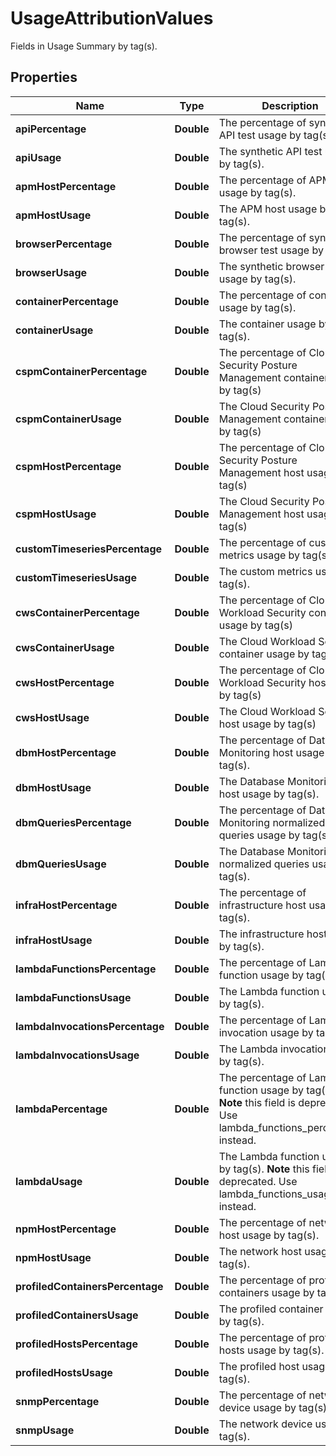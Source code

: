 

# UsageAttributionValues

Fields in Usage Summary by tag(s).

## Properties

Name | Type | Description | Notes
------------ | ------------- | ------------- | -------------
**apiPercentage** | **Double** | The percentage of synthetic API test usage by tag(s). |  [optional]
**apiUsage** | **Double** | The synthetic API test usage by tag(s). |  [optional]
**apmHostPercentage** | **Double** | The percentage of APM host usage by tag(s). |  [optional]
**apmHostUsage** | **Double** | The APM host usage by tag(s). |  [optional]
**browserPercentage** | **Double** | The percentage of synthetic browser test usage by tag(s). |  [optional]
**browserUsage** | **Double** | The synthetic browser test usage by tag(s). |  [optional]
**containerPercentage** | **Double** | The percentage of container usage by tag(s). |  [optional]
**containerUsage** | **Double** | The container usage by tag(s). |  [optional]
**cspmContainerPercentage** | **Double** | The percentage of Cloud Security Posture Management container usage by tag(s) |  [optional]
**cspmContainerUsage** | **Double** | The Cloud Security Posture Management container usage by tag(s) |  [optional]
**cspmHostPercentage** | **Double** | The percentage of Cloud Security Posture Management host usage by tag(s) |  [optional]
**cspmHostUsage** | **Double** | The Cloud Security Posture Management host usage by tag(s) |  [optional]
**customTimeseriesPercentage** | **Double** | The percentage of custom metrics usage by tag(s). |  [optional]
**customTimeseriesUsage** | **Double** | The custom metrics usage by tag(s). |  [optional]
**cwsContainerPercentage** | **Double** | The percentage of Cloud Workload Security container usage by tag(s) |  [optional]
**cwsContainerUsage** | **Double** | The Cloud Workload Security container usage by tag(s) |  [optional]
**cwsHostPercentage** | **Double** | The percentage of Cloud Workload Security host usage by tag(s) |  [optional]
**cwsHostUsage** | **Double** | The Cloud Workload Security host usage by tag(s) |  [optional]
**dbmHostPercentage** | **Double** | The percentage of Database Monitoring host usage by tag(s). |  [optional]
**dbmHostUsage** | **Double** | The Database Monitoring host usage by tag(s). |  [optional]
**dbmQueriesPercentage** | **Double** | The percentage of Database Monitoring normalized queries usage by tag(s). |  [optional]
**dbmQueriesUsage** | **Double** | The Database Monitoring normalized queries usage by tag(s). |  [optional]
**infraHostPercentage** | **Double** | The percentage of infrastructure host usage by tag(s). |  [optional]
**infraHostUsage** | **Double** | The infrastructure host usage by tag(s). |  [optional]
**lambdaFunctionsPercentage** | **Double** | The percentage of Lambda function usage by tag(s). |  [optional]
**lambdaFunctionsUsage** | **Double** | The Lambda function usage by tag(s). |  [optional]
**lambdaInvocationsPercentage** | **Double** | The percentage of Lambda invocation usage by tag(s). |  [optional]
**lambdaInvocationsUsage** | **Double** | The Lambda invocation usage by tag(s). |  [optional]
**lambdaPercentage** | **Double** | The percentage of Lambda function usage by tag(s).  **Note** this field is deprecated. Use lambda_functions_percentage instead. |  [optional]
**lambdaUsage** | **Double** | The Lambda function usage by tag(s).  **Note** this field is deprecated. Use lambda_functions_usage instead. |  [optional]
**npmHostPercentage** | **Double** | The percentage of network host usage by tag(s). |  [optional]
**npmHostUsage** | **Double** | The network host usage by tag(s). |  [optional]
**profiledContainersPercentage** | **Double** | The percentage of profiled containers usage by tag(s). |  [optional]
**profiledContainersUsage** | **Double** | The profiled container usage by tag(s). |  [optional]
**profiledHostsPercentage** | **Double** | The percentage of profiled hosts usage by tag(s). |  [optional]
**profiledHostsUsage** | **Double** | The profiled host usage by tag(s). |  [optional]
**snmpPercentage** | **Double** | The percentage of network device usage by tag(s). |  [optional]
**snmpUsage** | **Double** | The network device usage by tag(s). |  [optional]



